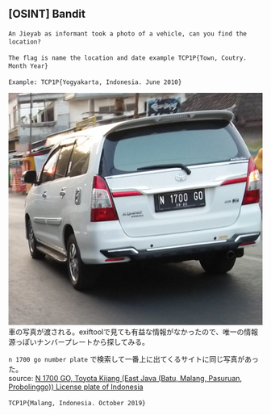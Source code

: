 ## [OSINT] Bandit
```
An Jieyab as informant took a photo of a vehicle, can you find the location?

The flag is name the location and date example TCP1P{Town, Coutry. Month Year}

Example: TCP1P{Yogyakarta, Indonesia. June 2010}
```

![](assets/suspect.jpg)  
車の写真が渡される。exiftoolで見ても有益な情報がなかったので、唯一の情報源っぽいナンバープレートから探してみる。  

`n 1700 go number plate` で検索して一番上に出てくるサイトに同じ写真があった。  
source: [N 1700 GO, Toyota Kijang  (East Java (Batu, Malang, Pasuruan, Probolinggo)) License plate of Indonesia](https://platesmania.com/id/nomer24795105)  

`TCP1P{Malang, Indonesia. October 2019}`